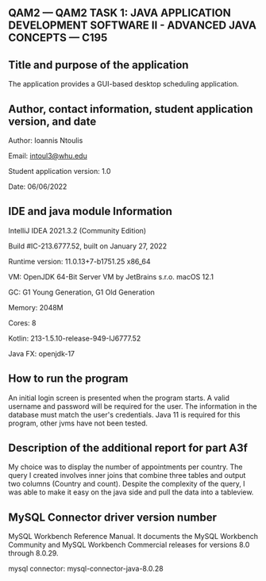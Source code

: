 QAM2 — QAM2 TASK 1: JAVA APPLICATION DEVELOPMENT
SOFTWARE II - ADVANCED JAVA CONCEPTS — C195
--
Title and purpose of the application
-

The application provides a GUI-based desktop scheduling application.

Author, contact information, student application version, and date
-
Author: Ioannis Ntoulis

Email: intoul3@whu.edu


Student application version: 1.0

Date: 06/06/2022

IDE and java module Information
--
IntelliJ IDEA 2021.3.2 (Community Edition)

Build #IC-213.6777.52, built on January 27, 2022

Runtime version: 11.0.13+7-b1751.25 x86_64

VM: OpenJDK 64-Bit Server VM by JetBrains s.r.o.
macOS 12.1

GC: G1 Young Generation, G1 Old Generation

Memory: 2048M

Cores: 8

Kotlin: 213-1.5.10-release-949-IJ6777.52

Java FX: openjdk-17


How to run the program
--
An initial login screen is presented when the program starts. A valid username and password will be required for the user. The information in the database must match the user's credentials. Java 11 is required for this program, other jvms have not been tested.

Description of the additional report for part A3f
--
My choice was to display the number of appointments per country. The query I created involves inner joins that combine three tables and output two columns (Country and count). Despite the complexity of the query, I was able to make it easy on the java side and pull the data into a tableview.

MySQL Connector driver version number
--
MySQL Workbench Reference Manual. It documents the MySQL Workbench Community and MySQL Workbench Commercial releases for versions 8.0 through 8.0.29.

mysql connector: mysql-connector-java-8.0.28




